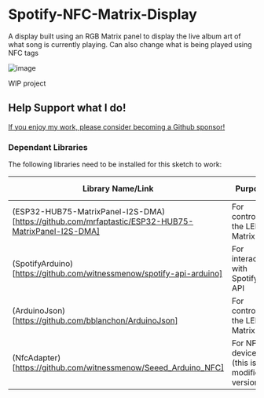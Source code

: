 # Spotify-NFC-Matrix-Display

A display built using an RGB Matrix panel to display the live album art of what song is currently playing. Can also change what is being played using NFC tags

![image](https://user-images.githubusercontent.com/1562562/129483616-5283837b-0927-497f-b159-4ebeda6b0761.png)

WIP project

## Help Support what I do!

[If you enjoy my work, please consider becoming a Github sponsor!](https://github.com/sponsors/witnessmenow/)

### Dependant Libraries

The following libraries need to be installed for this sketch to work:

| Library Name/Link                                                                                 | Purpose                                     | Library manager          |
| ------------------------------------------------------------------------------------------------- | ------------------------------------------- | ------------------------ |
| (ESP32-HUB75-MatrixPanel-I2S-DMA)[https://github.com/mrfaptastic/ESP32-HUB75-MatrixPanel-I2S-DMA] | For controlling the LED Matrix              | Yes ("ESP32 MATRIX DMA") |
| (SpotifyArduino)[https://github.com/witnessmenow/spotify-api-arduino]                             | For interacting with Spotify API            | No                       |
| (ArduinoJson)[https://github.com/bblanchon/ArduinoJson]                                           | For controlling the LED Matrix              | Yes ("Arduino Json")     |
| (NfcAdapter)[https://github.com/witnessmenow/Seeed_Arduino_NFC]                                   | For NFC device (this is a modified version) | No                       |
